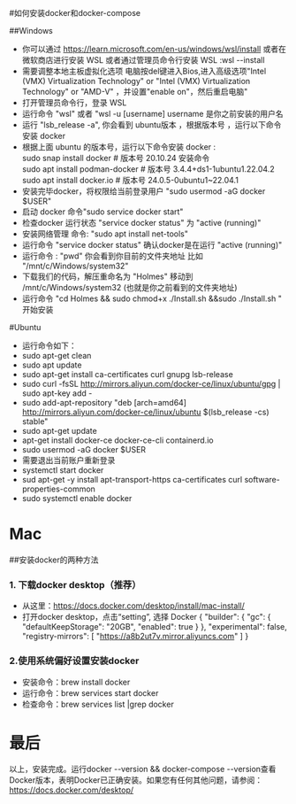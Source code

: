 #如何安装docker和docker-compose

##Windows
- 你可以通过 https://learn.microsoft.com/en-us/windows/wsl/install 或者在微软商店进行安装 WSL
  或者通过管理员命令行安装 WSL :wsl --install
- 需要调整本地主板虚拟化选项
  电脑按del键进入Bios,进入高级选项"Intel (VMX) Virtualization Technology" or "Intel (VMX) Virtualization Technology" or "AMD-V" ，并设置"enable on"，然后重启电脑"
- 打开管理员命令行，登录 WSL
- 运行命令 "wsl" 或者 "wsl -u [username] username 是你之前安装的用户名
- 运行 "lsb_release -a", 你会看到 ubuntu版本 ，根据版本号 ，运行以下命令安装 docker
- 根据上面 ubuntu 的版本号，运行以下命令安装 docker :<br>
   sudo snap install docker           # 版本号 20.10.24 安装命令 <br>
   sudo apt  install podman-docker    # 版本号 3.4.4+ds1-1ubuntu1.22.04.2<br>
   sudo apt install docker.io         # 版本号 24.0.5-0ubuntu1~22.04.1<br>
- 安装完毕docker，将权限给当前登录用户 "sudo usermod -aG docker $USER"
- 启动 docker 命令"sudo service docker start"
- 检查docker 运行状态 "service docker status" 为 "active (running)"
- 安装网络管理 命令: "sudo apt install net-tools"
- 运行命令 "service docker status" 确认docker是在运行 "active (running)"
- 运行命令 : "pwd" 你会看到你目前的文件夹地址 比如 "/mnt/c/Windows/system32"
- 下载我们的代码，解压重命名为 "Holmes" 移动到  /mnt/c/Windows/system32 (也就是你之前看到的文件夹地址)
- 运行命令 "cd Holmes && sudo chmod+x ./Install.sh &&sudo ./Install.sh " 开始安装

#Ubuntu
- 运行命令如下：
- sudo apt-get clean
- sudo apt update
- sudo apt-get install ca-certificates curl gnupg lsb-release
- sudo curl -fsSL http://mirrors.aliyun.com/docker-ce/linux/ubuntu/gpg | sudo apt-key add -
- sudo add-apt-repository "deb [arch=amd64] http://mirrors.aliyun.com/docker-ce/linux/ubuntu $(lsb_release -cs) stable"
- sudo apt-get update
- apt-get install docker-ce docker-ce-cli containerd.io
- sudo usermod -aG docker $USER
- 需要退出当前账户重新登录
- systemctl start docker
- sud apt-get -y install apt-transport-https ca-certificates curl software-properties-common
- sudo systemctl enable docker


# Mac
##安装docker的两种方法
### 1. 下载docker desktop（推荐）
- 从这里：https://docs.docker.com/desktop/install/mac-install/
- 打开docker desktop，点击“setting”, 选择 Docker
{
  "builder": {
    "gc": {
      "defaultKeepStorage": "20GB",
      "enabled": true
    }
  },
  "experimental": false,
  "registry-mirrors": [
    "https://a8b2ut7v.mirror.aliyuncs.com"
  ]
}
### 2.使用系统偏好设置安装docker
- 安装命令：brew install docker
- 运行命令：brew services start docker
- 检查命令：brew services list |grep docker

# 最后
以上，安装完成。运行docker --version && docker-compose --version查看Docker版本，表明Docker已正确安装。如果您有任何其他问题，请参阅：https://docs.docker.com/desktop/
